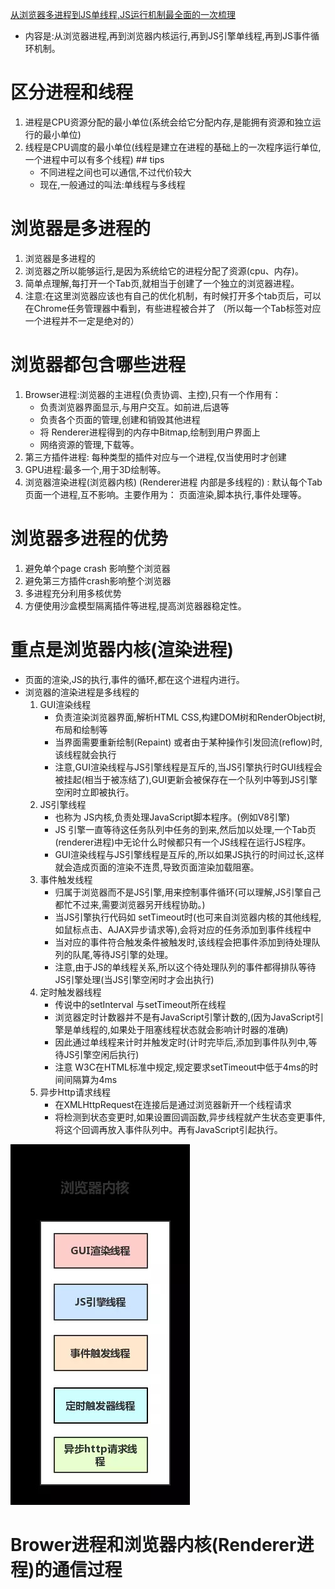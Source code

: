  [从浏览器多进程到JS单线程,JS运行机制最全面的一次梳理](https://juejin.im/post/5a6547d0f265da3e283a1df7)
 * 内容是:从浏览器进程,再到浏览器内核运行,再到JS引擎单线程,再到JS事件循环机制。
 # 区分进程和线程
   1. 进程是CPU资源分配的最小单位(系统会给它分配内存,是能拥有资源和独立运行的最小单位)
   2. 线程是CPU调度的最小单位(线程是建立在进程的基础上的一次程序运行单位,一个进程中可以有多个线程)
    ## tips
      *  不同进程之间也可以通信,不过代价较大
      *  现在,一般通过的叫法:单线程与多线程
# 浏览器是多进程的
   1. 浏览器是多进程的
   2. 浏览器之所以能够运行,是因为系统给它的进程分配了资源(cpu、内存)。
   3. 简单点理解,每打开一个Tab页,就相当于创建了一个独立的浏览器进程。
   4. 注意:在这里浏览器应该也有自己的优化机制，有时候打开多个tab页后，可以在Chrome任务管理器中看到，有些进程被合并了 （所以每一个Tab标签对应一个进程并不一定是绝对的）   
# 浏览器都包含哪些进程
   1.  Browser进程:浏览器的主进程(负责协调、主控),只有一个作用有：
       * 负责浏览器界面显示,与用户交互。如前进,后退等
       * 负责各个页面的管理,创建和销毁其他进程
       * 将 Renderer进程得到的内存中Bitmap,绘制到用户界面上
       * 网络资源的管理,下载等。 
   2. 第三方插件进程: 每种类型的插件对应与一个进程,仅当使用时才创建
   3. GPU进程:最多一个,用于3D绘制等。
   4. 浏览器渲染进程(浏览器内核) (Renderer进程 内部是多线程的) : 默认每个Tab页面一个进程,互不影响。主要作用为： 页面渲染,脚本执行,事件处理等。
# 浏览器多进程的优势
  1. 避免单个page crash 影响整个浏览器
  2. 避免第三方插件crash影响整个浏览器
  3. 多进程充分利用多核优势
  4. 方便使用沙盒模型隔离插件等进程,提高浏览器器稳定性。
# 重点是浏览器内核(渲染进程)  
   * 页面的渲染,JS的执行,事件的循环,都在这个进程内进行。
   * 浏览器的渲染进程是多线程的
      1. GUI渲染线程
         * 负责渲染浏览器界面,解析HTML CSS,构建DOM树和RenderObject树,布局和绘制等
         * 当界面需要重新绘制(Repaint) 或者由于某种操作引发回流(reflow)时,该线程就会执行
         * 注意,GUI渲染线程与JS引擎线程是互斥的,当JS引擎执行时GUI线程会被挂起(相当于被冻结了),GUI更新会被保存在一个队列中等到JS引擎空闲时立即被执行。
      2. JS引擎线程
         * 也称为 JS内核,负责处理JavaScript脚本程序。(例如V8引擎)
         * JS 引擎一直等待这任务队列中任务的到来,然后加以处理,一个Tab页(renderer进程)中无论什么时候都只有一个JS线程在运行JS程序。
         * GUI渲染线程与JS引擎线程是互斥的,所以如果JS执行的时间过长,这样就会造成页面的渲染不连贯,导致页面渲染加载阻塞。
      3. 事件触发线程
         * 归属于浏览器而不是JS引擎,用来控制事件循环(可以理解,JS引擎自己都忙不过来,需要浏览器另开线程协助。)
         * 当JS引擎执行代码如 setTimeout时(也可来自浏览器内核的其他线程,如鼠标点击、AJAX异步请求等),会将对应的任务添加到事件线程中
         * 当对应的事件符合触发条件被触发时,该线程会把事件添加到待处理队列的队尾,等待JS引擎的处理。
         * 注意,由于JS的单线程关系,所以这个待处理队列的事件都得排队等待JS引擎处理(当JS引擎空闲时才会出执行)  
      4. 定时触发器线程
         * 传说中的setInterval 与setTimeout所在线程
         * 浏览器定时计数器并不是有JavaScript引擎计数的,(因为JavaScript引擎是单线程的,如果处于阻塞线程状态就会影响计时器的准确)
         *  因此通过单线程来计时并触发定时(计时完毕后,添加到事件队列中,等待JS引擎空闲后执行)
         * 注意 W3C在HTML标准中规定,规定要求setTimeout中低于4ms的时间间隔算为4ms
      5. 异步Http请求线程
         * 在XMLHttpRequest在连接后是通过浏览器新开一个线程请求
         * 将检测到状态变更时,如果设置回调函数,异步线程就产生状态变更事件,将这个回调再放入事件队列中。再有JavaScript引起执行。
       
   ![](https://raw.githubusercontent.com/1391020381/Web-Foundation/master/articles/JavaScript%E7%9B%B8%E5%85%B3/img/%E6%B5%8F%E8%A7%88%E5%99%A8%E5%86%85%E6%A0%B8.jpg)   
 
# Brower进程和浏览器内核(Renderer进程)的通信过程

 